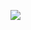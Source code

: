 ![](https://github-readme-streak-stats.herokuapp.com/?user=sixcare&theme=default&hide_border=false)<br/>

